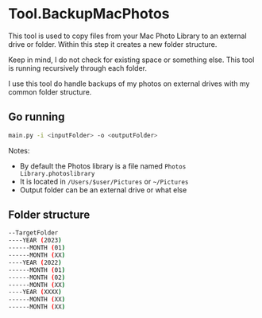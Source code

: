 # Tool.BackupMacPhotos

This tool is used to copy files from your Mac Photo Library to an external drive or folder.
Within this step it creates a new folder structure.

Keep in mind, I do not check for existing space or something else. This tool is running recursively through each folder.

I use this tool do handle backups of my photos on external drives with my common folder structure.

## Go running
```bash
main.py -i <inputFolder> -o <outputFolder>
```

Notes: 
- By default the Photos library is a file named `Photos Library.photoslibrary`
- It is located in `/Users/$user/Pictures` or  `~/Pictures`
- Output folder can be an external drive or what else


## Folder structure

```bash
--TargetFolder
----YEAR (2023)
------MONTH (01)
------MONTH (XX)
----YEAR (2022)
------MONTH (01)
------MONTH (02)
------MONTH (XX)
----YEAR (XXXX)
------MONTH (XX)
------MONTH (XX)
```